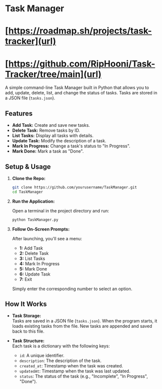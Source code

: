 # Task Manager
# [https://roadmap.sh/projects/task-tracker](url)
# [https://github.com/RipHooni/Task-Tracker/tree/main](url)
A simple command-line Task Manager built in Python that allows you to add, update, delete, list, and change the status of tasks. Tasks are stored in a JSON file (`tasks.json`).

## Features

- **Add Task:** Create and save new tasks.
- **Delete Task:** Remove tasks by ID.
- **List Tasks:** Display all tasks with details.
- **Update Task:** Modify the description of a task.
- **Mark In Progress:** Change a task's status to "In Progress".
- **Mark Done:** Mark a task as "Done".

## Setup & Usage

1. **Clone the Repo:**

   ```bash
   git clone https://github.com/yourusername/TaskManager.git
   cd TaskManager
   ```

2. **Run the Application:**

   Open a terminal in the project directory and run:

   ```bash
   python TaskManager.py
   ```

3. **Follow On-Screen Prompts:**

   After launching, you'll see a menu:
   - **1:** Add Task
   - **2:** Delete Task
   - **3:** List Tasks
   - **4:** Mark In Progress
   - **5:** Mark Done
   - **6:** Update Task
   - **7:** Exit

   Simply enter the corresponding number to select an option.

## How It Works

- **Task Storage:**  
  Tasks are saved in a JSON file (`tasks.json`). When the program starts, it loads existing tasks from the file. New tasks are appended and saved back to this file.

- **Task Structure:**  
  Each task is a dictionary with the following keys:
  - `id`: A unique identifier.
  - `description`: The description of the task.
  - `created_at`: Timestamp when the task was created.
  - `updatedAt`: Timestamp when the task was last updated.
  - `status`: The status of the task (e.g., "Incomplete", "In Progress", "Done").
